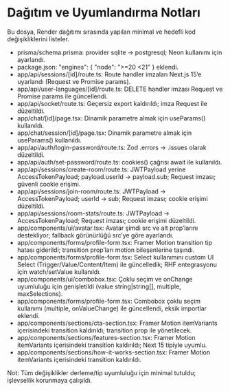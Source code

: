 # Dağıtım ve Uyumlandırma Notları

Bu dosya, Render dağıtımı sırasında yapılan minimal ve hedefli kod değişikliklerini listeler.

- prisma/schema.prisma: provider sqlite -> postgresql; Neon kullanımı için ayarlandı.
- package.json: "engines": { "node": ">=20 <21" } eklendi.
- app/api/sessions/[id]/route.ts: Route handler imzaları Next.js 15’e uyarlandı (Request ve Promise params).
- app/api/user-languages/[id]/route.ts: DELETE handler imzası Request ve Promise params ile güncellendi.
- app/api/socket/route.ts: Geçersiz export kaldırıldı; imza Request ile düzeltildi.
- app/chat/[id]/page.tsx: Dinamik parametre almak için useParams() kullanıldı.
- app/chat/session/[id]/page.tsx: Dinamik parametre almak için useParams() kullanıldı.
- app/api/auth/login-password/route.ts: Zod .errors -> .issues olarak düzeltildi.
- app/api/auth/set-password/route.ts: cookies() çağrısı await ile kullanıldı.
- app/api/sessions/create-room/route.ts: JWTPayload yerine AccessTokenPayload; payload.userId -> payload.sub; Request imzası; güvenli cookie erişimi.
- app/api/sessions/join-room/route.ts: JWTPayload -> AccessTokenPayload; userId -> sub; Request imzası; cookie erişimi düzeltildi.
- app/api/sessions/room-stats/route.ts: JWTPayload -> AccessTokenPayload; Request imzası; cookie erişimi düzeltildi.
- app/components/ui/avatar.tsx: Avatar şimdi src ve alt prop’larını destekliyor; fallback görünürlüğü src’ye göre ayarlandı.
- app/components/forms/profile-form.tsx: Framer Motion transition tip hatası giderildi; transition prop’ları motion bileşenlerine taşındı.
- app/components/forms/profile-form.tsx: Select kullanımını custom UI Select (Trigger/Value/Content/Item) ile güncelledik; RHF entegrasyonu için watch/setValue kullanıldı.
- app/components/ui/combobox.tsx: Çoklu seçim ve onChange uyumluluğu için genişletildi (value string|string[], multiple, maxSelections).
- app/components/forms/profile-form.tsx: Combobox çoklu seçim kullanımı (multiple, onValueChange) ile güncellendi, eksik importlar eklendi.
- app/components/sections/cta-section.tsx: Framer Motion itemVariants içerisindeki transition kaldırıldı; transition prop ile yönetilecek.
- app/components/sections/features-section.tsx: Framer Motion itemVariants içerisindeki transition kaldırıldı; Next 15 tipiyle uyumlu.
- app/components/sections/how-it-works-section.tsx: Framer Motion itemVariants içerisindeki transition kaldırıldı.

Not: Tüm değişiklikler derleme/tip uyumluluğu için minimal tutuldu; işlevsellik korunmaya çalışıldı.

